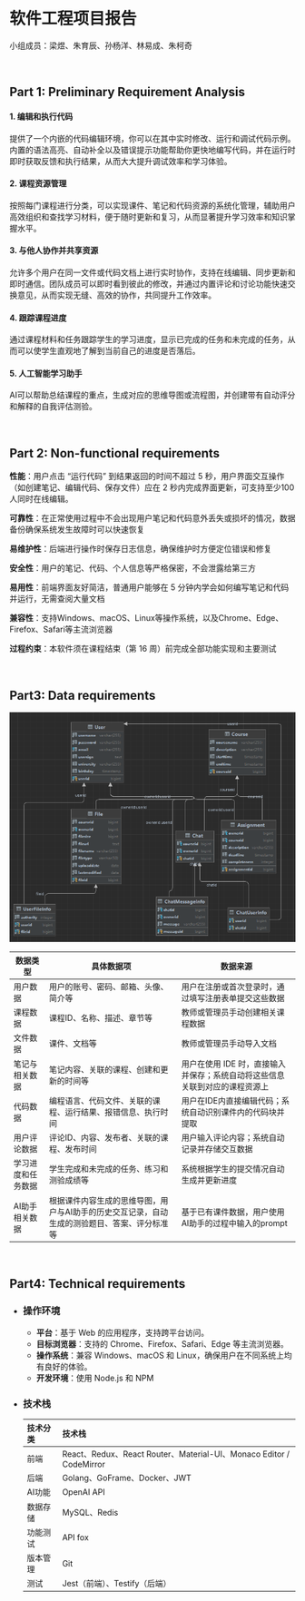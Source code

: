 # 软件工程项目报告

小组成员：梁煜、朱育辰、孙杨洋、林易成、朱柯奇

<br>

## Part 1: Preliminary Requirement Analysis

#### 1. 编辑和执行代码

提供了一个内嵌的代码编辑环境，你可以在其中实时修改、运行和调试代码示例。内置的语法高亮、自动补全以及错误提示功能帮助你更快地编写代码，并在运行时即时获取反馈和执行结果，从而大大提升调试效率和学习体验。

#### 2. 课程资源管理

按照每门课程进行分类，可以实现课件、笔记和代码资源的系统化管理，辅助用户高效组织和查找学习材料，便于随时更新和复习，从而显著提升学习效率和知识掌握水平。

#### 3. 与他人协作并共享资源

允许多个用户在同一文件或代码文档上进行实时协作，支持在线编辑、同步更新和即时通信。团队成员可以即时看到彼此的修改，并通过内置评论和讨论功能快速交换意见，从而实现无缝、高效的协作，共同提升工作效率。

#### 4. 跟踪课程进度

通过课程材料和任务跟踪学生的学习进度，显示已完成的任务和未完成的任务，从而可以使学生直观地了解到当前自己的进度是否落后。

#### 5. 人工智能学习助手

AI可以帮助总结课程的重点，生成对应的思维导图或流程图，并创建带有自动评分和解释的自我评估测验。

<br>

## Part 2: Non-functional requirements

**性能**：用户点击 “运行代码” 到结果返回的时间不超过 5 秒，用户界面交互操作（如创建笔记、编辑代码、保存文件）应在 2 秒内完成界面更新，可支持至少100人同时在线编辑。

**可靠性**：在正常使用过程中不会出现用户笔记和代码意外丢失或损坏的情况，数据备份确保系统发生故障时可以快速恢复

**易维护性**：后端进行操作时保存日志信息，确保维护时方便定位错误和修复

**安全性**：用户的笔记、代码、个人信息等严格保密，不会泄露给第三方

**易用性**：前端界面友好简洁，普通用户能够在 5 分钟内学会如何编写笔记和代码并运行，无需查阅大量文档

**兼容性**：支持Windows、macOS、Linux等操作系统，以及Chrome、Edge、Firefox、Safari等主流浏览器

**过程约束**：本软件须在课程结束（第 16 周）前完成全部功能实现和主要测试

<br>

## Part3: Data requirements
![image](https://github.com/sustech-cs304/team-project-25spring-15/blob/main/Img/Data_Structure)

| 数据类型           | 具体数据项                                                   | 数据来源                                                     |
| ------------------ | ------------------------------------------------------------ | ------------------------------------------------------------ |
| 用户数据           | 用户的账号、密码、邮箱、头像、简介等                         | 用户在注册或首次登录时，通过填写注册表单提交这些数据         |
| 课程数据           | 课程ID、名称、描述、章节等                                   | 教师或管理员手动创建相关课程数据                             |
| 文件数据           | 课件、文档等                                   | 教师或管理员手动导入文档                             |
| 笔记与相关数据     | 笔记内容、关联的课程、创建和更新的时间等                     | 用户在使用 IDE 时，直接输入并保存；系统自动将这些信息关联到对应的课程资源上 |
| 代码数据           | 编程语言、代码文件、关联的课程、运行结果、报错信息、执行时间 | 用户在IDE内直接编辑代码；系统自动识别课件内的代码块并提取    |
| 用户评论数据       | 评论ID、内容、发布者、关联的课程、发布时间                   | 用户输入评论内容；系统自动记录并存储交互数据                 |
| 学习进度和任务数据 | 学生完成和未完成的任务、练习和测验成绩等                     | 系统根据学生的提交情况自动生成并更新进度                     |
| AI助手相关数据     | 根据课件内容生成的思维导图，用户与AI助手的历史交互记录，自动生成的测验题目、答案、评分标准等 | 基于已有课件数据，用户使用AI助手的过程中输入的prompt         |

<br>

## Part4: Technical requirements

- ### 操作环境

  - **平台**：基于 Web 的应用程序，支持跨平台访问。
  - **目标浏览器**：支持的 Chrome、Firefox、Safari、Edge 等主流浏览器。
  - **操作系统**：兼容 Windows、macOS 和 Linux，确保用户在不同系统上均有良好的体验。
  - **开发环境**：使用 Node.js 和 NPM

- ### 技术栈

  | 技术分类 | 技术栈                                                       |
  | -------- | ------------------------------------------------------------ |
  | 前端     | React、Redux、React Router、Material-UI、Monaco Editor / CodeMirror |
  | 后端     | Golang、GoFrame、Docker、JWT                                 |
  | AI功能   | OpenAI API                                                   |
  | 数据存储 | MySQL、Redis                                                 |
  | 功能测试 | API fox                                                      |
  | 版本管理 | Git                                                          |
  | 测试     | Jest（前端）、Testify（后端）                                |
